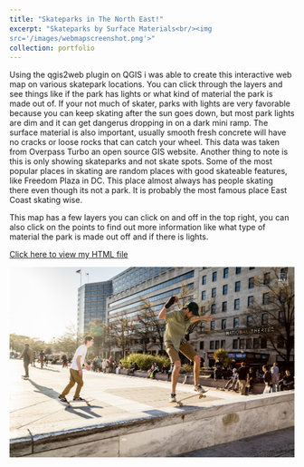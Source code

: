 ```yaml
---
title: "Skateparks in The North East!"
excerpt: "Skateparks by Surface Materials<br/><img
src='/images/webmapscreenshot.png'>"
collection: portfolio
---
```



Using the qgis2web plugin on QGIS i was able to create this interactive web map on various skatepark locations. You can click through the layers and see things like if the park has lights or what kind of material the park is made out of. If your not much of skater, parks with lights are very favorable because you can keep skating after the sun goes down, but most park lights are dim and it can get dangerus dropping in on a dark mini ramp. The surface material is also important, usually smooth fresh concrete will have no cracks or loose rocks that can catch your wheel. This data was taken from Overpass Turbo an open source GIS website. Another thing to note is this is only showing skateparks and not skate spots. Some of the most popular places in skating are random places with good skateable features, like Freedom Plaza in DC. This place almost always has people skating there even though its not a park. It is probably the most famous place East Coast skating wise.

This map has a few layers you can click on and off in the top right, you can also click on the points to find out more information like what type of material the park is made out off and if there is lights. 


<a href="https://maxcoops123.github.io/portfolio/qgis2web_2023_05_11-22_14_45_235168/index.html" target="_blank">Click here to view my HTML file</a>






![Skate](/images/skate.png "FreedomPlazaDC")
